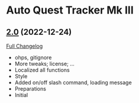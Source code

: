 # Auto Quest Tracker Mk III

## [2.0](https://github.com/tflo/Auto-Quest-Tracker-MkIII/tree/2.0) (2022-12-24)
[Full Changelog](https://github.com/tflo/Auto-Quest-Tracker-MkIII/commits/2.0) 

- ohps, gitignore  
- More tweaks; license; …  
- Localized all functions  
- Style  
- Added on/off slash command, loading message  
- Preparations  
- Initial  
